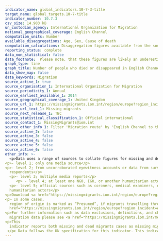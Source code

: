 ```yaml
---
indicator_name: global_indicators.10-7-3-title
target_name: global_targets.10-7-title
indicator_number: 10.7.3
csv_size: 14.903 kB
un_custodian_agency: International Organization for Migration
national_geographical_coverage: English Channel
computation_units: Number
available_disaggregations: Age, Sex, Cause of death
computation_calculations: Disaggregation figures available from the source are summed to represent the UK headline numbers.
reporting_status: complete
data_non_statistical: false
data_footnote:  Please note, that these figures are likely an underestimatation due to the difficulties encountered when collecting data in this area.
graph_type: line
graph_title: Number of people who died or disappeared in English Channel during the process of migration to the UK
data_show_map: false
data_keywords: Migration
source_active_1: true
source_organisation_1: International Organization for Migration
source_periodicity_1: Annual
source_earliest_available_1: 2014
source_geographical_coverage_1: United Kingdom
source_url_1: https://missingmigrants.iom.int/region/europe?region_incident=All&route=3896&incident_date%5Bmin%5D=&incident_date%5Bmax%5D=
source_url_text_1: Missing migrants
source_next_release_1: TBC
source_statistical_classification_1: Official international
source_contact_1: MissingMigrants@iom.int
source_other_info_1: Filter 'Migration route' by 'English Channel to the UK'.
source_active_2: false
source_active_3: false
source_active_4: false
source_active_5: false
source_active_6: false
other_info: >-
  <p>Data uses a range of sources to collate figures for missing and dead migrants;  incidents are ranked on a scale from 1-5 based on the source(s) of information available.
<p>- level 1; only one media source</p>
<p>- level 2; from uncorroborated eyewitness accounts or data from survey
  respondents</p>
  <p>- level 3; multiple media reports</p>
     <p> - level 4; at least one NGO, IGO, or another humanitarian actor with direct knowledge of the incident</p>
  <p>- level 5; official sources such as coroners, medical examiners, or government officials or from  multiple
  humanitarian actors</p>
<p>Download <a href="https://missingmigrants.iom.int/region/europe?region_incident=All&route=3896&incident_date%5Bmin%5D=&incident_date%5Bmax%5D=">IOM Missing Migrant data</a> to see ranks assigned to data sources used in this indicator. </p> 
<p> In some cases,
  region of origin is marked as “Presumed”, if migrants travelling through that location are known to hail from a certain region.  To see which figures are presumed locations download <a
  href="https://missingmigrants.iom.int/region/europe?region_incident=All&route=3896&incident_date%5Bmin%5D=&incident_date%5Bmax%5D="> IOM Data  </a> and see incidents marked as "(P)". </p>
<p>For further information such as data exclusions, definitions, and challenges in collecting
  migration data please see <a href="https://missingmigrants.iom.int/methodology"> IOM Methodology</a> and<a href="https://missingmigrants.iom.int/sites/g/files/tmzbdl601/files/publication/file/MMP%2520data%2520collection%2520guidelines_EN.pdf"> Data collection guidelines</a>.
<p>This
  indicator reports both missing and dead migrants cases as missing migrants are presumed to be dead. 
 </p> Data follows the UN specification for this indicator. This indicator has not been identified in collaboration with topic experts.
---
```

